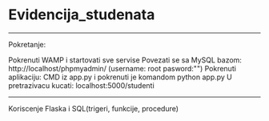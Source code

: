 # Evidencija_studenata
-----------------------------------------
Pokretanje:

Pokrenuti WAMP i startovati sve servise
Povezati se sa MySQL bazom: http://localhost/phpmyadmin/ (username: root pasword:"")
Pokrenuti aplikaciju: CMD iz app.py i pokrenuti je komandom python app.py
U pretrazivacu kucati: localhost:5000/studenti

-----------------------------------------
Koriscenje Flaska i SQL(trigeri, funkcije, procedure)
